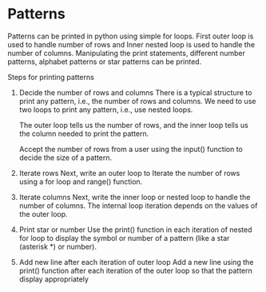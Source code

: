 # Patterns

Patterns can be printed in python using simple for loops. First outer loop is used to handle number of rows and Inner nested loop is used to handle the number of columns. Manipulating the print statements, different number patterns, alphabet patterns or star patterns can be printed. 


Steps for printing patterns

1. Decide the number of rows and columns
    There is a typical structure to print any pattern, i.e., the number of rows and columns. We need to use two loops to print any pattern, i.e., use nested loops.

    The outer loop tells us the number of rows, and the inner loop tells us the column needed to print the pattern.

    Accept the number of rows from a user using the input() function to decide the size of a pattern.

2. Iterate rows
    Next, write an outer loop to Iterate the number of rows using a for loop and range() function.

3. Iterate columns
    Next, write the inner loop or nested loop to handle the number of columns. The internal loop iteration depends on the values of the outer loop.

4. Print star or number
    Use the print() function in each iteration of nested for loop to display the symbol or number of a pattern (like a star (asterisk *) or number).

5. Add new line after each iteration of outer loop
    Add a new line using the print() function after each iteration of the outer loop so that the pattern display appropriately
